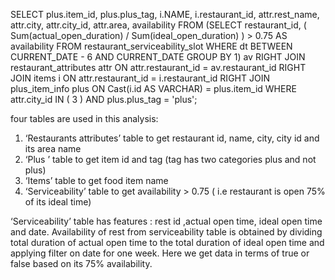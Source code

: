 SELECT plus.item_id,
       plus.plus_tag,
       i.NAME,
       i.restaurant_id,
       attr.rest_name,
       attr.city,
       attr.city_id,
       attr.area,
       availability
FROM   (SELECT restaurant_id,
               ( Sum(actual_open_duration) / Sum(ideal_open_duration) ) > 0.75
               AS
                      availability
        FROM   restaurant_serviceability_slot
        WHERE  dt BETWEEN CURRENT_DATE - 6 AND CURRENT_DATE
        GROUP  BY 1) av
       RIGHT JOIN restaurant_attributes attr
               ON attr.restaurant_id = av.restaurant_id
       RIGHT JOIN items i
               ON attr.restaurant_id = i.restaurant_id
       RIGHT JOIN plus_item_info plus
               ON Cast(i.id AS VARCHAR) = plus.item_id
WHERE  attr.city_id IN ( 3 )
       AND plus.plus_tag = 'plus'; 

four tables are used in this analysis: 
1.	‘Restaurants attributes’ table to get restaurant id, name, city, city id and its area name
2.	‘Plus ’ table to get item id and tag (tag has two categories plus and not plus)
3.	‘Items’ table to get food item name
4.	‘Serviceability’ table to get availability > 0.75 ( i.e restaurant is open 75% of its ideal time)

‘Serviceability’ table has features : rest id ,actual open time, ideal open time and date.
Availability of rest from serviceability table is obtained by dividing total duration of actual open time to the total duration of  ideal open time and applying filter on date for one week. Here we get data in terms of true or false based on its 75% availability.

